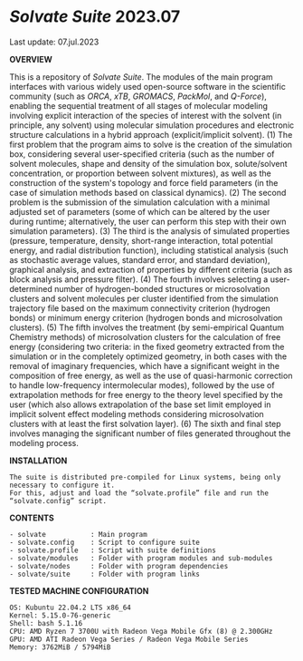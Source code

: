 # _**Solvate Suite**_ 2023.07

Last update: 07.jul.2023

**OVERVIEW**

This is a repository of _Solvate Suite_. The modules of the main program interfaces with various widely used open-source software in the scientific community (such as _ORCA_, _xTB_, _GROMACS_, _PackMol_, and _Q-Force_), enabling the sequential treatment of all stages of molecular modeling involving explicit interaction of the species of interest with the solvent (in principle, any solvent) using molecular simulation procedures and electronic structure calculations in a hybrid approach (explicit/implicit solvent). (1) The first problem that the program aims to solve is the creation of the simulation box, considering several user-specified criteria (such as the number of solvent molecules, shape and density of the simulation box, solute/solvent concentration, or proportion between solvent mixtures), as well as the construction of the system's topology and force field parameters (in the case of simulation methods based on classical dynamics). (2) The second problem is the submission of the simulation calculation with a minimal adjusted set of parameters (some of which can be altered by the user during runtime; alternatively, the user can perform this step with their own simulation parameters). (3) The third is the analysis of simulated properties (pressure, temperature, density, short-range interaction, total potential energy, and radial distribution function), including statistical analysis (such as stochastic average values, standard error, and standard deviation), graphical analysis, and extraction of properties by different criteria (such as block analysis and pressure filter). (4) The fourth involves selecting a user-determined number of hydrogen-bonded structures or microsolvation clusters and solvent molecules per cluster identified from the simulation trajectory file based on the maximum connectivity criterion (hydrogen bonds) or minimum energy criterion (hydrogen bonds and microsolvation clusters). (5) The fifth involves the treatment (by semi-empirical Quantum Chemistry methods) of microsolvation clusters for the calculation of free energy (considering two criteria: in the fixed geometry extracted from the simulation or in the completely optimized geometry, in both cases with the removal of imaginary frequencies, which have a significant weight in the composition of free energy, as well as the use of quasi-harmonic correction to handle low-frequency intermolecular modes), followed by the use of extrapolation methods for free energy to the theory level specified by the user (which also allows extrapolation of the base set limit employed in implicit solvent effect modeling methods considering microsolvation clusters with at least the first solvation layer). (6) The sixth and final step involves managing the significant number of files generated throughout the modeling process.

**INSTALLATION**

	The suite is distributed pre-compiled for Linux systems, being only necessary to configure it.
 	For this, adjust and load the “solvate.profile” file and run the “solvate.config” script.
 
**CONTENTS**

	- solvate           : Main program
	- solvate.config    : Script to configure suite
	- solvate.profile   : Script with suite definitions
	- solvate/modules   : Folder with program modules and sub-modules
	- solvate/nodes     : Folder with program dependencies
	- solvate/suite     : Folder with program links

**TESTED MACHINE CONFIGURATION**

	OS: Kubuntu 22.04.2 LTS x86_64 
	Kernel: 5.15.0-76-generic 
	Shell: bash 5.1.16 
	CPU: AMD Ryzen 7 3700U with Radeon Vega Mobile Gfx (8) @ 2.300GHz 
	GPU: AMD ATI Radeon Vega Series / Radeon Vega Mobile Series 
	Memory: 3762MiB / 5794MiB 
